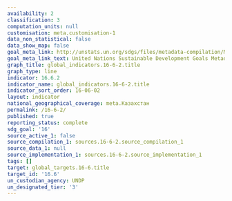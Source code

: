 ```yaml
---
availability: 2
classification: 3
computation_units: null
customisation: meta.customisation-1
data_non_statistical: false
data_show_map: false
goal_meta_link: http://unstats.un.org/sdgs/files/metadata-compilation/Metadata-Goal-16.pdf
goal_meta_link_text: United Nations Sustainable Development Goals Metadata (pdf 1361kB)
graph_title: global_indicators.16-6-2.title
graph_type: line
indicator: 16.6.2
indicator_name: global_indicators.16-6-2.title
indicator_sort_order: 16-06-02
layout: indicator
national_geographical_coverage: meta.Казахстан
permalink: /16-6-2/
published: true
reporting_status: complete
sdg_goal: '16'
source_active_1: false
source_compilation_1: sources.16-6-2.source_compilation_1
source_data_1: null
source_implementation_1: sources.16-6-2.source_implementation_1
tags: []
target: global_targets.16-6.title
target_id: '16.6'
un_custodian_agency: UNDP
un_designated_tier: '3'
---
```

